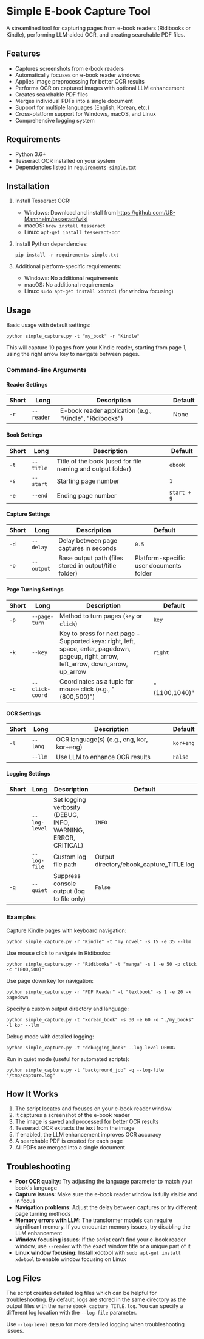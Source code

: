 # Simple E-book Capture Tool

A streamlined tool for capturing pages from e-book readers (Ridibooks or Kindle), performing LLM-aided OCR, and creating searchable PDF files.

## Features

- Captures screenshots from e-book readers
- Automatically focuses on e-book reader windows
- Applies image preprocessing for better OCR results
- Performs OCR on captured images with optional LLM enhancement
- Creates searchable PDF files
- Merges individual PDFs into a single document
- Support for multiple languages (English, Korean, etc.)
- Cross-platform support for Windows, macOS, and Linux
- Comprehensive logging system

## Requirements

- Python 3.6+
- Tesseract OCR installed on your system
- Dependencies listed in `requirements-simple.txt`

## Installation

1. Install Tesseract OCR:
   - Windows: Download and install from https://github.com/UB-Mannheim/tesseract/wiki
   - macOS: `brew install tesseract`
   - Linux: `apt-get install tesseract-ocr`

2. Install Python dependencies:
   ```
   pip install -r requirements-simple.txt
   ```

3. Additional platform-specific requirements:
   - Windows: No additional requirements
   - macOS: No additional requirements
   - Linux: `sudo apt-get install xdotool` (for window focusing)

## Usage

Basic usage with default settings:

```
python simple_capture.py -t "my_book" -r "Kindle"
```

This will capture 10 pages from your Kindle reader, starting from page 1, using the right arrow key to navigate between pages.

### Command-line Arguments

#### Reader Settings
| Short | Long | Description | Default |
|-------|------|-------------|---------|
| `-r` | `--reader` | E-book reader application (e.g., "Kindle", "Ridibooks") | None |

#### Book Settings
| Short | Long | Description | Default |
|-------|------|-------------|---------|
| `-t` | `--title` | Title of the book (used for file naming and output folder) | `ebook` |
| `-s` | `--start` | Starting page number | `1` |
| `-e` | `--end` | Ending page number | `start + 9` |

#### Capture Settings
| Short | Long | Description | Default |
|-------|------|-------------|---------|
| `-d` | `--delay` | Delay between page captures in seconds | `0.5` |
| `-o` | `--output` | Base output path (files stored in output/title folder) | Platform-specific user documents folder |

#### Page Turning Settings
| Short | Long | Description | Default |
|-------|------|-------------|---------|
| `-p` | `--page-turn` | Method to turn pages (`key` or `click`) | `key` |
| `-k` | `--key` | Key to press for next page - Supported keys: right, left, space, enter, pagedown, pageup, right_arrow, left_arrow, down_arrow, up_arrow | `right` |
| `-c` | `--click-coord` | Coordinates as a tuple for mouse click (e.g., "(800,500)") | "(1100,1040)" |

#### OCR Settings
| Short | Long | Description | Default |
|-------|------|-------------|---------|
| `-l` | `--lang` | OCR language(s) (e.g., eng, kor, kor+eng) | `kor+eng` |
|  | `--llm` | Use LLM to enhance OCR results | `False` |

#### Logging Settings
| Short | Long | Description | Default |
|-------|------|-------------|---------|
|  | `--log-level` | Set logging verbosity (DEBUG, INFO, WARNING, ERROR, CRITICAL) | `INFO` |
|  | `--log-file` | Custom log file path | Output directory/ebook_capture_TITLE.log |
| `-q` | `--quiet` | Suppress console output (log to file only) | `False` |

### Examples

Capture Kindle pages with keyboard navigation:

```
python simple_capture.py -r "Kindle" -t "my_novel" -s 15 -e 35 --llm
```

Use mouse click to navigate in Ridibooks:

```
python simple_capture.py -r "Ridibooks" -t "manga" -s 1 -e 50 -p click -c "(800,500)"
```

Use page down key for navigation:

```
python simple_capture.py -r "PDF Reader" -t "textbook" -s 1 -e 20 -k pagedown
```

Specify a custom output directory and language:

```
python simple_capture.py -t "korean_book" -s 30 -e 60 -o "./my_books" -l kor --llm
```

Debug mode with detailed logging:

```
python simple_capture.py -t "debugging_book" --log-level DEBUG
```

Run in quiet mode (useful for automated scripts):

```
python simple_capture.py -t "background_job" -q --log-file "/tmp/capture.log"
```

## How It Works

1. The script locates and focuses on your e-book reader window
2. It captures a screenshot of the e-book reader
3. The image is saved and processed for better OCR results
4. Tesseract OCR extracts the text from the image
5. If enabled, the LLM enhancement improves OCR accuracy
6. A searchable PDF is created for each page
7. All PDFs are merged into a single document

## Troubleshooting

- **Poor OCR quality**: Try adjusting the language parameter to match your book's language
- **Capture issues**: Make sure the e-book reader window is fully visible and in focus
- **Navigation problems**: Adjust the delay between captures or try different page turning methods
- **Memory errors with LLM**: The transformer models can require significant memory. If you encounter memory issues, try disabling the LLM enhancement
- **Window focusing issues**: If the script can't find your e-book reader window, use `--reader` with the exact window title or a unique part of it
- **Linux window focusing**: Install xdotool with `sudo apt-get install xdotool` to enable window focusing on Linux

## Log Files

The script creates detailed log files which can be helpful for troubleshooting. By default, logs are stored in the same directory as the output files with the name `ebook_capture_TITLE.log`. You can specify a different log location with the `--log-file` parameter.

Use `--log-level DEBUG` for more detailed logging when troubleshooting issues.